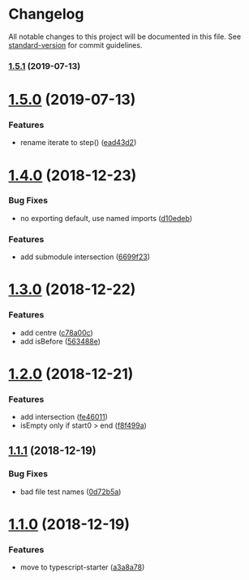 # Changelog

All notable changes to this project will be documented in this file. See [standard-version](https://github.com/conventional-changelog/standard-version) for commit guidelines.

### [1.5.1](https://github.com/ouracademy/range/compare/v1.5.0...v1.5.1) (2019-07-13)



<a name="1.5.0"></a>
# [1.5.0](https://github.com/ouracademy/range/compare/v1.4.0...v1.5.0) (2019-07-13)


### Features

* rename iterate to step() ([ead43d2](https://github.com/ouracademy/range/commit/ead43d2))



<a name="1.4.0"></a>
# [1.4.0](https://github.com/ouracademy/range/compare/v1.3.0...v1.4.0) (2018-12-23)


### Bug Fixes

* no exporting default, use named imports ([d10edeb](https://github.com/ouracademy/range/commit/d10edeb))


### Features

* add submodule intersection ([6699f23](https://github.com/ouracademy/range/commit/6699f23))



<a name="1.3.0"></a>
# [1.3.0](https://github.com/ouracademy/range/compare/v1.2.0...v1.3.0) (2018-12-22)


### Features

* add centre ([c78a00c](https://github.com/ouracademy/range/commit/c78a00c))
* add isBefore ([563488e](https://github.com/ouracademy/range/commit/563488e))



<a name="1.2.0"></a>
# [1.2.0](https://github.com/ouracademy/range/compare/v1.1.1...v1.2.0) (2018-12-21)


### Features

* add intersection ([fe46011](https://github.com/ouracademy/range/commit/fe46011))
* isEmpty only if start0 > end ([f8f499a](https://github.com/ouracademy/range/commit/f8f499a))



<a name="1.1.1"></a>
## [1.1.1](https://github.com/ouracademy/range/compare/v1.1.0...v1.1.1) (2018-12-19)


### Bug Fixes

* bad file test names ([0d72b5a](https://github.com/ouracademy/range/commit/0d72b5a))



<a name="1.1.0"></a>
# [1.1.0](https://github.com/ouracademy/range/compare/v1.0.6...v1.1.0) (2018-12-19)


### Features

* move to typescript-starter ([a3a8a78](https://github.com/ouracademy/range/commit/a3a8a78))
